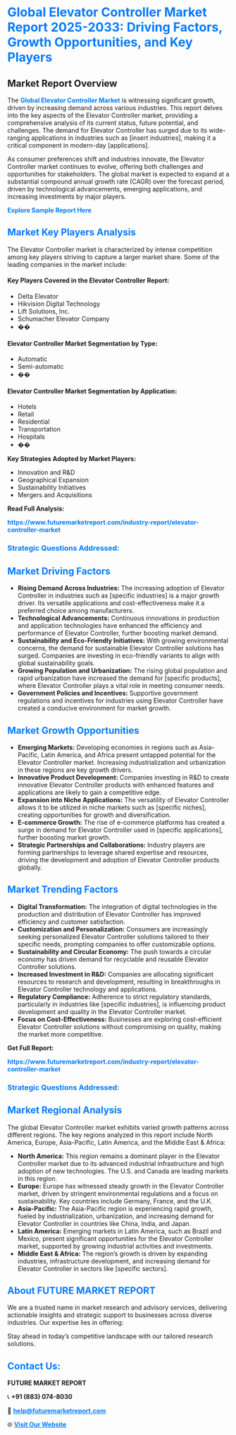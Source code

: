 <h1 style="color: #007BFF;">Global Elevator Controller Market Report 2025-2033: Driving Factors, Growth Opportunities, and Key Players</h1>

<section id="overview">
<h2>Market Report Overview</h2>
<p>The <a href="https://www.futuremarketreport.com/industry-report/elevator-controller-market" style="color: #007BFF; text-decoration: none;"><strong>Global Elevator Controller Market</strong></a> is witnessing significant growth, driven by increasing demand across various industries. This report delves into the key aspects of the Elevator Controller market, providing a comprehensive analysis of its current status, future potential, and challenges. The demand for Elevator Controller has surged due to its wide-ranging applications in industries such as [insert industries], making it a critical component in modern-day [applications].</p>
<p>As consumer preferences shift and industries innovate, the Elevator Controller market continues to evolve, offering both challenges and opportunities for stakeholders. The global market is expected to expand at a substantial compound annual growth rate (CAGR) over the forecast period, driven by technological advancements, emerging applications, and increasing investments by major players.</p>
</section>

<section id="overview">
<p><a href="https://www.futuremarketreport.com/request-sample/reportId=114082" style="color: #007BFF; text-decoration: none;"><strong>Explore Sample Report Here</strong></a></p>
</section>

<section id="key-players">
<h2 style="color: #007BFF;">Market Key Players Analysis</h2>
<p>The Elevator Controller market is characterized by intense competition among key players striving to capture a larger market share. Some of the leading companies in the market include:</p>
<h4>Key Players Covered in the Elevator Controller Report:</h4>
<ul><li>Delta Elevator</li><li>Hikvision Digital Technology</li><li>Lift Solutions, Inc.</li><li>Schumacher Elevator Company</li><li>��</li></ul>
<h4>Elevator Controller Market Segmentation by Type:</h4>
<ul><li>Automatic</li><li>Semi-automatic</li><li>��</li></ul>

<h4>Elevator Controller Market Segmentation by Application:</h4>
<ul><li>Hotels</li><li>Retail</li><li>Residential</li><li>Transportation</li><li>Hospitals</li><li>��</li></ul>
<p><strong>Key Strategies Adopted by Market Players:</strong></p>
<ul>
<li>Innovation and R&D</li>
<li>Geographical Expansion</li>
<li>Sustainability Initiatives</li>
<li>Mergers and Acquisitions</li>
</ul>
</section>

<section>
<p><strong>Read Full Analysis: </strong></p><a href="https://www.futuremarketreport.com/industry-report/elevator-controller-market" style="color: #007BFF; text-decoration: none;"><strong>https://www.futuremarketreport.com/industry-report/elevator-controller-market</strong></a>
<h3 style="color: #007BFF;">Strategic Questions Addressed:</h3>
</section>

<section id="driving-factors">
<h2 style="color: #007BFF;">Market Driving Factors</h2>
<ul>
<li><strong>Rising Demand Across Industries:</strong> The increasing adoption of Elevator Controller in industries such as [specific industries] is a major growth driver. Its versatile applications and cost-effectiveness make it a preferred choice among manufacturers.</li>
<li><strong>Technological Advancements:</strong> Continuous innovations in production and application technologies have enhanced the efficiency and performance of Elevator Controller, further boosting market demand.</li>
<li><strong>Sustainability and Eco-Friendly Initiatives:</strong> With growing environmental concerns, the demand for sustainable Elevator Controller solutions has surged. Companies are investing in eco-friendly variants to align with global sustainability goals.</li>
<li><strong>Growing Population and Urbanization:</strong> The rising global population and rapid urbanization have increased the demand for [specific products], where Elevator Controller plays a vital role in meeting consumer needs.</li>
<li><strong>Government Policies and Incentives:</strong> Supportive government regulations and incentives for industries using Elevator Controller have created a conducive environment for market growth.</li>
</ul>
</section>

<section id="growth-opportunities">
<h2 style="color: #007BFF;">Market Growth Opportunities</h2>
<ul>
<li><strong>Emerging Markets:</strong> Developing economies in regions such as Asia-Pacific, Latin America, and Africa present untapped potential for the Elevator Controller market. Increasing industrialization and urbanization in these regions are key growth drivers.</li>
<li><strong>Innovative Product Development:</strong> Companies investing in R&D to create innovative Elevator Controller products with enhanced features and applications are likely to gain a competitive edge.</li>
<li><strong>Expansion into Niche Applications:</strong> The versatility of Elevator Controller allows it to be utilized in niche markets such as [specific niches], creating opportunities for growth and diversification.</li>
<li><strong>E-commerce Growth:</strong> The rise of e-commerce platforms has created a surge in demand for Elevator Controller used in [specific applications], further boosting market growth.</li>
<li><strong>Strategic Partnerships and Collaborations:</strong> Industry players are forming partnerships to leverage shared expertise and resources, driving the development and adoption of Elevator Controller products globally.</li>
</ul>
</section>

<section id="trending-factors">
<h2 style="color: #007BFF;">Market Trending Factors</h2>
<ul>
<li><strong>Digital Transformation:</strong> The integration of digital technologies in the production and distribution of Elevator Controller has improved efficiency and customer satisfaction.</li>
<li><strong>Customization and Personalization:</strong> Consumers are increasingly seeking personalized Elevator Controller solutions tailored to their specific needs, prompting companies to offer customizable options.</li>
<li><strong>Sustainability and Circular Economy:</strong> The push towards a circular economy has driven demand for recyclable and reusable Elevator Controller solutions.</li>
<li><strong>Increased Investment in R&D:</strong> Companies are allocating significant resources to research and development, resulting in breakthroughs in Elevator Controller technology and applications.</li>
<li><strong>Regulatory Compliance:</strong> Adherence to strict regulatory standards, particularly in industries like [specific industries], is influencing product development and quality in the Elevator Controller market.</li>
<li><strong>Focus on Cost-Effectiveness:</strong> Businesses are exploring cost-efficient Elevator Controller solutions without compromising on quality, making the market more competitive.</li>
</ul>
</section>

<section>
<p><strong>Get Full Report: </strong></p><a href="https://www.futuremarketreport.com/industry-report/elevator-controller-market" style="color: #007BFF; text-decoration: none;"><strong>https://www.futuremarketreport.com/industry-report/elevator-controller-market</strong></a>
<h3 style="color: #007BFF;">Strategic Questions Addressed:</h3>
</section>


<section id="regional-analysis">
<h2 style="color: #007BFF;">Market Regional Analysis</h2>
<p>The global Elevator Controller market exhibits varied growth patterns across different regions. The key regions analyzed in this report include North America, Europe, Asia-Pacific, Latin America, and the Middle East & Africa:</p>
<ul>
<li><strong>North America:</strong> This region remains a dominant player in the Elevator Controller market due to its advanced industrial infrastructure and high adoption of new technologies. The U.S. and Canada are leading markets in this region.</li>
<li><strong>Europe:</strong> Europe has witnessed steady growth in the Elevator Controller market, driven by stringent environmental regulations and a focus on sustainability. Key countries include Germany, France, and the U.K.</li>
<li><strong>Asia-Pacific:</strong> The Asia-Pacific region is experiencing rapid growth, fueled by industrialization, urbanization, and increasing demand for Elevator Controller in countries like China, India, and Japan.</li>
<li><strong>Latin America:</strong> Emerging markets in Latin America, such as Brazil and Mexico, present significant opportunities for the Elevator Controller market, supported by growing industrial activities and investments.</li>
<li><strong>Middle East & Africa:</strong> The region’s growth is driven by expanding industries, infrastructure development, and increasing demand for Elevator Controller in sectors like [specific sectors].</li>
</ul>
</section>

<footer>
<h2 style="color: #007BFF;">About FUTURE MARKET REPORT</h2>
<p>We are a trusted name in market research and advisory services, delivering actionable insights and strategic support to businesses across diverse industries. Our expertise lies in offering:</p>

<p>Stay ahead in today’s competitive landscape with our tailored research solutions.</p>

<h2 style="color: #007BFF;">Contact Us:</h2>
<p><strong>FUTURE MARKET REPORT</strong></p>
<p>📞 <strong>+91 (883) 074-8030</strong></p>
<p>📧 <strong><a href="mailto:help@futuremarketreport.com" style="color: #007BFF;">help@futuremarketreport.com</a></strong></p>
<p>🌐 <strong><a href="https://www.futuremarketreport.com/" style="color: #007BFF;">Visit Our Website</a></strong></p>
</footer>